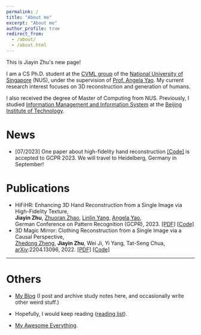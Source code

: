 ```yaml
---
permalink: /
title: "About me"
excerpt: "About me"
author_profile: true
redirect_from: 
  - /about/
  - /about.html
---
```


This is Jiayin Zhu's new page!

I am a CS Ph.D. student at the [CVML group](https://cvml.comp.nus.edu.sg/) of the [National University of Singapore](http://www.nus.edu.sg/) (NUS), under the supervision of [Prof. Angela Yao](https://www.comp.nus.edu.sg/~ayao/). My current research interest focuses on 3D reconstruction and generation of humans.

I also received the degree of Master of Computing from NUS. Previously, I studied [Information Management and Information System](https://sme.bit.edu.cn/English/programs/enbk/majors/b131767.htm) at the [Beijing Institute of Technology](https://english.bit.edu.cn/).

# News

- [07/2023] One paper about high-fidelity hand reconstruction [[Code]](https://github.com/viridityzhu/HiFiHR) is accepted to GCPR 2023. We will travel to Heidelberg, Germany in September!

# Publications

- HiFiHR: Enhancing 3D Hand Reconstruction from a Single Image via High-Fidelity Texture,<br>
  **Jiayin Zhu**, [Zhuoran Zhao](https://alicezrzhao.github.io/), [Linlin Yang](https://www.mu4yang.com/), [Angela Yao](https://www.comp.nus.edu.sg/~ayao/),<br>
  German Conference on Pattern Recognition (GCPR), 2023. [[PDF]](https://arxiv.org/abs/2308.13628) [[Code]](https://github.com/viridityzhu/HiFiHR)
- 3D Magic Mirror: Clothing Reconstruction from a Single Image via a Causal Perspective,<br>
[Zhedong Zheng](https://www.zdzheng.xyz/), **Jiayin Zhu**, Wei Ji, Yi Yang, Tat-Seng Chua,<br>
[arXiv](https://arxiv.org/abs/2204.13096):2204.13096, 2022. [[PDF]](https://zdzheng.xyz/files/3D_Recon.pdf) [[Code]](https://github.com/layumi/3D-Magic-Mirror)

---

# Others

- [My Blog](https://jyzhu.top/blog) (I post and archive study notes here, and occasionally write other weird stuff.)

- Hopefully, I would keep reading ([reading list](https://jyzhu.top/blog/books/)).

- [My Awesome Everything](https://github.com/viridityzhu/viridityzhu/blob/main/README.md#awesome-everything--click-to-see).
